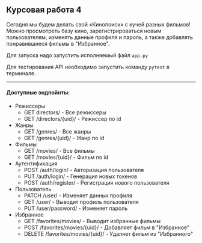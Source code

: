 ## Курсовая работа 4
Сегодня мы будем делать свой «Кинопоиск» с кучей разных фильмов!
Можно просмотреть базу кино, зарегистрироваться новым пользователям, 
изменять данные профиля и пароль, а также добавлять понравившиеся фильмы в "Избранное".

Для запуска надо запустить исполняемый файл `app.py`

Для тестирования API необходимо запустить команду `pytest` в терминале.

___
#### Доступные эндпойнты:
* Режиссеры
  * GET directors/ - Все режиссеры
  * GET /directors/{uid}/ - Режиссер по id
* Жанры
  * GET /genres/ - Все жанры
  * GET /genres/{uid}/ - Жанр по id
* Фильмы
  * GET /movies/ - Все фильмы
  * GET /movies/{uid}/ - Фильм по id
* Аутентификация
  * POST /auth/login/ - Авторизация пользователя
  * PUT /auth/login/ - Генерация новых токенов
  * POST /auth/register/ - Регистрация нового пользователя
* Пользователь
  * PATCH /user/ - Изменяет данных профиля
  * GET /user/ - Выводит профиль пользователя
  * PUT /user/password/ - Изменяет пароль
* Избранное
  * GET /favorites/movies/ - Выводит избранные фильмы
  * POST /favorites/movies/{uid}/ - Добавляет фильм в "Избранное"
  * DELETE /favorites/movies/{uid}/ - Удаляет фильм из "Избранного"

